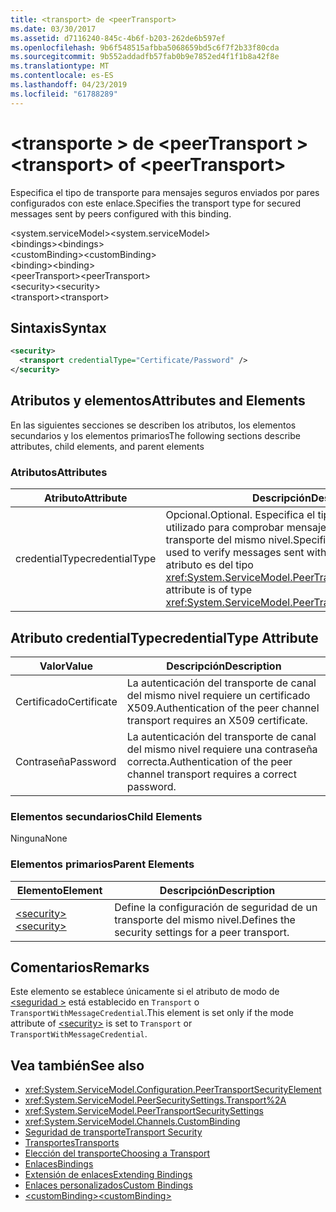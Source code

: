 ```yaml
---
title: <transport> de <peerTransport>
ms.date: 03/30/2017
ms.assetid: d7116240-845c-4b6f-b203-262de6b597ef
ms.openlocfilehash: 9b6f548515afbba5068659bd5c6f7f2b33f80cda
ms.sourcegitcommit: 9b552addadfb57fab0b9e7852ed4f1f1b8a42f8e
ms.translationtype: MT
ms.contentlocale: es-ES
ms.lasthandoff: 04/23/2019
ms.locfileid: "61788289"
---
```

# <a name="transport-of-peertransport"></a><span data-ttu-id="fac1b-102">\<transporte > de \<peerTransport ></span><span class="sxs-lookup"><span data-stu-id="fac1b-102">\<transport> of \<peerTransport></span></span>
<span data-ttu-id="fac1b-103">Especifica el tipo de transporte para mensajes seguros enviados por pares configurados con este enlace.</span><span class="sxs-lookup"><span data-stu-id="fac1b-103">Specifies the transport type for secured messages sent by peers configured with this binding.</span></span>  
  
 <span data-ttu-id="fac1b-104">\<system.serviceModel></span><span class="sxs-lookup"><span data-stu-id="fac1b-104">\<system.serviceModel></span></span>  
<span data-ttu-id="fac1b-105">\<bindings></span><span class="sxs-lookup"><span data-stu-id="fac1b-105">\<bindings></span></span>  
<span data-ttu-id="fac1b-106">\<customBinding></span><span class="sxs-lookup"><span data-stu-id="fac1b-106">\<customBinding></span></span>  
<span data-ttu-id="fac1b-107">\<binding></span><span class="sxs-lookup"><span data-stu-id="fac1b-107">\<binding></span></span>  
<span data-ttu-id="fac1b-108">\<peerTransport></span><span class="sxs-lookup"><span data-stu-id="fac1b-108">\<peerTransport></span></span>  
<span data-ttu-id="fac1b-109">\<security></span><span class="sxs-lookup"><span data-stu-id="fac1b-109">\<security></span></span>  
<span data-ttu-id="fac1b-110">\<transport></span><span class="sxs-lookup"><span data-stu-id="fac1b-110">\<transport></span></span>  
  
## <a name="syntax"></a><span data-ttu-id="fac1b-111">Sintaxis</span><span class="sxs-lookup"><span data-stu-id="fac1b-111">Syntax</span></span>  
  
```xml  
<security>
  <transport credentialType="Certificate/Password" />
</security>
```  
  
## <a name="attributes-and-elements"></a><span data-ttu-id="fac1b-112">Atributos y elementos</span><span class="sxs-lookup"><span data-stu-id="fac1b-112">Attributes and Elements</span></span>  
 <span data-ttu-id="fac1b-113">En las siguientes secciones se describen los atributos, los elementos secundarios y los elementos primarios</span><span class="sxs-lookup"><span data-stu-id="fac1b-113">The following sections describe attributes, child elements, and parent elements</span></span>  
  
### <a name="attributes"></a><span data-ttu-id="fac1b-114">Atributos</span><span class="sxs-lookup"><span data-stu-id="fac1b-114">Attributes</span></span>  
  
|<span data-ttu-id="fac1b-115">Atributo</span><span class="sxs-lookup"><span data-stu-id="fac1b-115">Attribute</span></span>|<span data-ttu-id="fac1b-116">Descripción</span><span class="sxs-lookup"><span data-stu-id="fac1b-116">Description</span></span>|  
|---------------|-----------------|  
|<span data-ttu-id="fac1b-117">credentialType</span><span class="sxs-lookup"><span data-stu-id="fac1b-117">credentialType</span></span>|<span data-ttu-id="fac1b-118">Opcional.</span><span class="sxs-lookup"><span data-stu-id="fac1b-118">Optional.</span></span> <span data-ttu-id="fac1b-119">Especifica el tipo de credenciales utilizado para comprobar mensajes enviados con el transporte del mismo nivel.</span><span class="sxs-lookup"><span data-stu-id="fac1b-119">Specifies the type of credentials used to verify messages sent with the peer transport.</span></span> <span data-ttu-id="fac1b-120">Este atributo es del tipo <xref:System.ServiceModel.PeerTransportCredentialType>.</span><span class="sxs-lookup"><span data-stu-id="fac1b-120">This attribute is of type <xref:System.ServiceModel.PeerTransportCredentialType>.</span></span>|  
  
## <a name="credentialtype-attribute"></a><span data-ttu-id="fac1b-121">Atributo credentialType</span><span class="sxs-lookup"><span data-stu-id="fac1b-121">credentialType Attribute</span></span>  
  
|<span data-ttu-id="fac1b-122">Valor</span><span class="sxs-lookup"><span data-stu-id="fac1b-122">Value</span></span>|<span data-ttu-id="fac1b-123">Descripción</span><span class="sxs-lookup"><span data-stu-id="fac1b-123">Description</span></span>|  
|-----------|-----------------|  
|<span data-ttu-id="fac1b-124">Certificado</span><span class="sxs-lookup"><span data-stu-id="fac1b-124">Certificate</span></span>|<span data-ttu-id="fac1b-125">La autenticación del transporte de canal del mismo nivel requiere un certificado X509.</span><span class="sxs-lookup"><span data-stu-id="fac1b-125">Authentication of the peer channel transport requires an X509 certificate.</span></span>|  
|<span data-ttu-id="fac1b-126">Contraseña</span><span class="sxs-lookup"><span data-stu-id="fac1b-126">Password</span></span>|<span data-ttu-id="fac1b-127">La autenticación del transporte de canal del mismo nivel requiere una contraseña correcta.</span><span class="sxs-lookup"><span data-stu-id="fac1b-127">Authentication of the peer channel transport requires a correct password.</span></span>|  
  
### <a name="child-elements"></a><span data-ttu-id="fac1b-128">Elementos secundarios</span><span class="sxs-lookup"><span data-stu-id="fac1b-128">Child Elements</span></span>  
 <span data-ttu-id="fac1b-129">Ninguna</span><span class="sxs-lookup"><span data-stu-id="fac1b-129">None</span></span>  
  
### <a name="parent-elements"></a><span data-ttu-id="fac1b-130">Elementos primarios</span><span class="sxs-lookup"><span data-stu-id="fac1b-130">Parent Elements</span></span>  
  
|<span data-ttu-id="fac1b-131">Elemento</span><span class="sxs-lookup"><span data-stu-id="fac1b-131">Element</span></span>|<span data-ttu-id="fac1b-132">Descripción</span><span class="sxs-lookup"><span data-stu-id="fac1b-132">Description</span></span>|  
|-------------|-----------------|  
|[<span data-ttu-id="fac1b-133">\<security></span><span class="sxs-lookup"><span data-stu-id="fac1b-133">\<security></span></span>](../../../../../docs/framework/configure-apps/file-schema/wcf/security-of-peertransport.md)|<span data-ttu-id="fac1b-134">Define la configuración de seguridad de un transporte del mismo nivel.</span><span class="sxs-lookup"><span data-stu-id="fac1b-134">Defines the security settings for a peer transport.</span></span>|  
  
## <a name="remarks"></a><span data-ttu-id="fac1b-135">Comentarios</span><span class="sxs-lookup"><span data-stu-id="fac1b-135">Remarks</span></span>  
 <span data-ttu-id="fac1b-136">Este elemento se establece únicamente si el atributo de modo de [ \<seguridad >](../../../../../docs/framework/configure-apps/file-schema/wcf/security-of-peertransport.md) está establecido en `Transport` o `TransportWithMessageCredential`.</span><span class="sxs-lookup"><span data-stu-id="fac1b-136">This element is set only if the mode attribute of [\<security>](../../../../../docs/framework/configure-apps/file-schema/wcf/security-of-peertransport.md) is set to `Transport` or `TransportWithMessageCredential`.</span></span>  
  
## <a name="see-also"></a><span data-ttu-id="fac1b-137">Vea también</span><span class="sxs-lookup"><span data-stu-id="fac1b-137">See also</span></span>

- <xref:System.ServiceModel.Configuration.PeerTransportSecurityElement>
- <xref:System.ServiceModel.PeerSecuritySettings.Transport%2A>
- <xref:System.ServiceModel.PeerTransportSecuritySettings>
- <xref:System.ServiceModel.Channels.CustomBinding>
- [<span data-ttu-id="fac1b-138">Seguridad de transporte</span><span class="sxs-lookup"><span data-stu-id="fac1b-138">Transport Security</span></span>](../../../../../docs/framework/wcf/feature-details/transport-security.md)
- [<span data-ttu-id="fac1b-139">Transportes</span><span class="sxs-lookup"><span data-stu-id="fac1b-139">Transports</span></span>](../../../../../docs/framework/wcf/feature-details/transports.md)
- [<span data-ttu-id="fac1b-140">Elección del transporte</span><span class="sxs-lookup"><span data-stu-id="fac1b-140">Choosing a Transport</span></span>](../../../../../docs/framework/wcf/feature-details/choosing-a-transport.md)
- [<span data-ttu-id="fac1b-141">Enlaces</span><span class="sxs-lookup"><span data-stu-id="fac1b-141">Bindings</span></span>](../../../../../docs/framework/wcf/bindings.md)
- [<span data-ttu-id="fac1b-142">Extensión de enlaces</span><span class="sxs-lookup"><span data-stu-id="fac1b-142">Extending Bindings</span></span>](../../../../../docs/framework/wcf/extending/extending-bindings.md)
- [<span data-ttu-id="fac1b-143">Enlaces personalizados</span><span class="sxs-lookup"><span data-stu-id="fac1b-143">Custom Bindings</span></span>](../../../../../docs/framework/wcf/extending/custom-bindings.md)
- [<span data-ttu-id="fac1b-144">\<customBinding></span><span class="sxs-lookup"><span data-stu-id="fac1b-144">\<customBinding></span></span>](../../../../../docs/framework/configure-apps/file-schema/wcf/custombinding.md)
